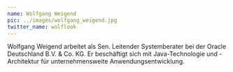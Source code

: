 ```yaml
---
name: Wolfgang Weigend
pic: ../images/wolfgang_weigend.jpg
twitter_name: wolflook
---
```


Wolfgang Weigend arbeitet als Sen. Leitender Systemberater bei der Oracle Deutschland B.V. & Co. KG. Er beschäftigt sich
mit Java-Technologie und -Architektur für unternehmensweite Anwendungsentwicklung.
